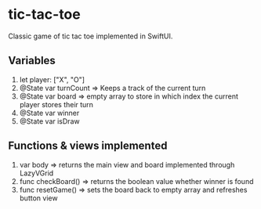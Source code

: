 # tic-tac-toe
Classic game of tic tac toe implemented in SwiftUI. <br /> 

## Variables
1. let player: ["X", "O"] 
2. @State var turnCount => Keeps a track of the current turn
3. @State var board => empty array to store in which index the current player stores their turn
4. @State var winner
5. @State var isDraw

## Functions & views implemented
1. var body => returns the main view and board implemented through LazyVGrid
2. func checkBoard() => returns the boolean value whether winner is found
3. func resetGame() => sets the board back to empty array and refreshes button view
